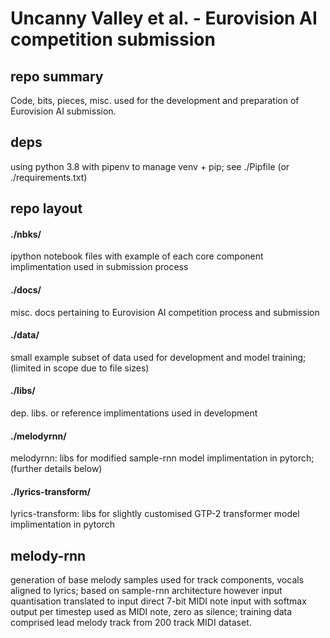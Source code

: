 
# Uncanny Valley et al. - Eurovision AI competition submission


## repo summary

Code, bits, pieces, misc. used for the development and preparation of Eurovision AI submission.



## deps

using python 3.8 with pipenv to manage venv + pip; see ./Pipfile (or ./requirements.txt)



##  repo layout


#### ./nbks/

ipython notebook files with example of each core component implimentation used in submission process


#### ./docs/

misc. docs pertaining to Eurovision AI competition process and submission


#### ./data/

small example subset of data used for development and model training; (limited in scope due to file sizes)


#### ./libs/

dep. libs. or reference implimentations used in development


#### ./melodyrnn/

melodyrnn: libs for modified sample-rnn model implimentation in pytorch; (further details below)


#### ./lyrics-transform/

lyrics-transform: libs for slightly customised GTP-2 transformer model implimentation in pytorch


## melody-rnn

generation of base melody samples used for track components, vocals aligned to lyrics; based on sample-rnn architecture however input quantisation translated to input direct 7-bit MIDI note input with softmax output per timestep used as MIDI note, zero as silence; training data comprised lead melody track from 200 track MIDI dataset.
